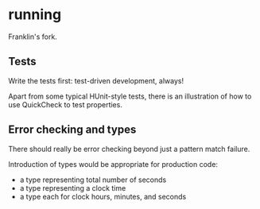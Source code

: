 # running

Franklin's fork.

## Tests

Write the tests first: test-driven development, always!

Apart from some typical HUnit-style tests, there is an illustration of how to use QuickCheck to test properties.

## Error checking and types

There should really be error checking beyond just a pattern match failure.

Introduction of types would be appropriate for production code:

- a type representing total number of seconds
- a type representing a clock time
- a type each for clock hours, minutes, and seconds
